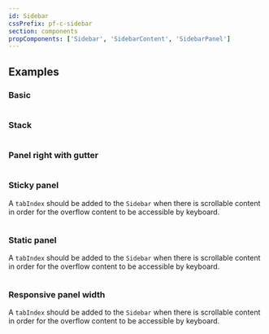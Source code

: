 ```yaml
---
id: Sidebar
cssPrefix: pf-c-sidebar
section: components
propComponents: ['Sidebar', 'SidebarContent', 'SidebarPanel']
---
```


## Examples
### Basic
```ts file="./SidebarBasic.tsx"
```

### Stack
```ts file="./SidebarStack.tsx"
```

### Panel right with gutter
```ts file="./SidebarPanelRightGutter.tsx"
```

### Sticky panel
A `tabIndex` should be added to the `Sidebar` when there is scrollable content in order for the  overflow content to be accessible by keyboard.
```ts file="./SidebarStickyPanel.tsx"
```

### Static panel
A `tabIndex` should be added to the `Sidebar` when there is scrollable content in order for the  overflow content to be accessible by keyboard.
```ts file="./SidebarStaticPanel.tsx"
```

### Responsive panel width
A `tabIndex` should be added to the `Sidebar` when there is scrollable content in order for the  overflow content to be accessible by keyboard.
```ts file="./SidebarResponsivePanel.tsx"
```
